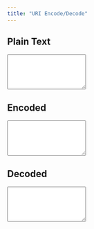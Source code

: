 ```yaml
---
title: "URI Encode/Decode"
---
```


## Plain Text
<textarea id="plain_text" rows="5" class="w-100"></textarea>

## Encoded
<textarea id="encoded_text" rows="5" class="w-100"></textarea>

## Decoded
<textarea id="decoded_text" rows="5" class="w-100"></textarea>

<script>
    $("#plain_text").on("propertychange change keyup paste input", function() {
        $("#encoded_text").val(encodeURIComponent($("#plain_text").val()));
        $("#decoded_text").val(decodeURIComponent($("#encoded_text").val()));
    });

    $("#encoded_text").on("propertychange change keyup paste input", function() {
        $("#decoded_text").val(decodeURIComponent($("#encoded_text").val()));
    });
</script>
